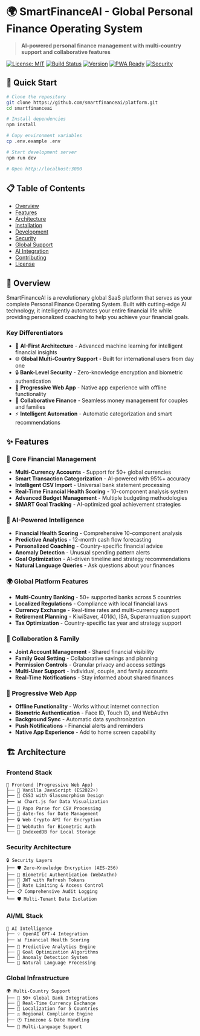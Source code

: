 # 🌍 SmartFinanceAI - Global Personal Finance Operating System

> **AI-powered personal finance management with multi-country support and collaborative features**

[![License: MIT](https://img.shields.io/badge/License-MIT-blue.svg)](LICENSE)
[![Build Status](https://img.shields.io/badge/build-passing-brightgreen.svg)]()
[![Version](https://img.shields.io/badge/version-1.0.0-blue.svg)]()
[![PWA Ready](https://img.shields.io/badge/PWA-ready-purple.svg)]()
[![Security](https://img.shields.io/badge/security-bank--level-green.svg)]()

## 🚀 **Quick Start**

```bash
# Clone the repository
git clone https://github.com/smartfinanceai/platform.git
cd smartfinanceai

# Install dependencies
npm install

# Copy environment variables
cp .env.example .env

# Start development server
npm run dev

# Open http://localhost:3000
```

## 📋 **Table of Contents**

- [Overview](#-overview)
- [Features](#-features)
- [Architecture](#-architecture)
- [Installation](#-installation)
- [Development](#-development)
- [Security](#-security)
- [Global Support](#-global-support)
- [AI Integration](#-ai-integration)
- [Contributing](#-contributing)
- [License](#-license)

## 🎯 **Overview**

SmartFinanceAI is a revolutionary global SaaS platform that serves as your complete Personal Finance Operating System. Built with cutting-edge AI technology, it intelligently automates your entire financial life while providing personalized coaching to help you achieve your financial goals.

### **Key Differentiators**

- 🤖 **AI-First Architecture** - Advanced machine learning for intelligent financial insights
- 🌐 **Global Multi-Country Support** - Built for international users from day one
- 🔒 **Bank-Level Security** - Zero-knowledge encryption and biometric authentication
- 📱 **Progressive Web App** - Native app experience with offline functionality
- 👥 **Collaborative Finance** - Seamless money management for couples and families
- ⚡ **Intelligent Automation** - Automatic categorization and smart recommendations

## ✨ **Features**

### **🏦 Core Financial Management**
- **Multi-Currency Accounts** - Support for 50+ global currencies
- **Smart Transaction Categorization** - AI-powered with 95%+ accuracy
- **Intelligent CSV Import** - Universal bank statement processing
- **Real-Time Financial Health Scoring** - 10-component analysis system
- **Advanced Budget Management** - Multiple budgeting methodologies
- **SMART Goal Tracking** - AI-optimized goal achievement strategies

### **🤖 AI-Powered Intelligence**
- **Financial Health Scoring** - Comprehensive 10-component analysis
- **Predictive Analytics** - 12-month cash flow forecasting
- **Personalized Coaching** - Country-specific financial advice
- **Anomaly Detection** - Unusual spending pattern alerts
- **Goal Optimization** - AI-driven timeline and strategy recommendations
- **Natural Language Queries** - Ask questions about your finances

### **🌍 Global Platform Features**
- **Multi-Country Banking** - 50+ supported banks across 5 countries
- **Localized Regulations** - Compliance with local financial laws
- **Currency Exchange** - Real-time rates and multi-currency support
- **Retirement Planning** - KiwiSaver, 401(k), ISA, Superannuation support
- **Tax Optimization** - Country-specific tax year and strategy support

### **👥 Collaboration & Family**
- **Joint Account Management** - Shared financial visibility
- **Family Goal Setting** - Collaborative savings and planning
- **Permission Controls** - Granular privacy and access settings
- **Multi-User Support** - Individual, couple, and family accounts
- **Real-Time Notifications** - Stay informed about shared finances

### **📱 Progressive Web App**
- **Offline Functionality** - Works without internet connection
- **Biometric Authentication** - Face ID, Touch ID, and WebAuthn
- **Background Sync** - Automatic data synchronization
- **Push Notifications** - Financial alerts and reminders
- **Native App Experience** - Add to home screen capability

## 🏗️ **Architecture**

### **Frontend Stack**
```
📁 Frontend (Progressive Web App)
├── 🔧 Vanilla JavaScript (ES2022+)
├── 🎨 CSS3 with Glassmorphism Design
├── 📊 Chart.js for Data Visualization
├── 📄 Papa Parse for CSV Processing
├── 📅 date-fns for Date Management
├── 🔒 Web Crypto API for Encryption
├── 🔐 WebAuthn for Biometric Auth
└── 💾 IndexedDB for Local Storage
```

### **Security Architecture**
```
🔒 Security Layers
├── 🛡️ Zero-Knowledge Encryption (AES-256)
├── 🔐 Biometric Authentication (WebAuthn)
├── 🔑 JWT with Refresh Tokens
├── 🚫 Rate Limiting & Access Control
├── 📋 Comprehensive Audit Logging
└── 🛡️ Multi-Tenant Data Isolation
```

### **AI/ML Stack**
```
🤖 AI Intelligence
├── 💡 OpenAI GPT-4 Integration
├── 📊 Financial Health Scoring
├── 🔮 Predictive Analytics Engine
├── 🎯 Goal Optimization Algorithms
├── 🚨 Anomaly Detection System
└── 💬 Natural Language Processing
```

### **Global Infrastructure**
```
🌍 Multi-Country Support
├── 🏦 50+ Global Bank Integrations
├── 💱 Real-Time Currency Exchange
├── 📍 Localization for 5 Countries
├── ⚖️ Regional Compliance Engine
├── 🕐 Timezone & Date Handling
└── 🎌 Multi-Language Support
```

##